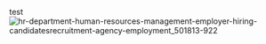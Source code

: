 test
![hr-department-human-resources-management-employer-hiring-candidatesrecruitment-agency-employment_501813-922](https://github.com/user-attachments/assets/e8ed46db-ee97-4674-a2f5-4373308130dc)
